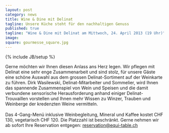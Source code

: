 ```yaml
---
layout: post
category: news
title: Wine & Dine mit Delinat
tagline: Unsere Küche steht für den nachhaltigen Genuss
published: true
tagline: "Wine & Dine mit Delinat am Mittwoch, 24. April 2013 (19 Uhr)"
image: 
square: gourmesse_square.jpg
---
```


{% include JB/setup %}


		
Gerne möchten wir Ihnen diesen Anlass ans Herz legen. Wir pflegen mit Delinat eine sehr enge Zusammenarbeit und sind stolz, für unsere Gäste eine schöne Auswahl aus dem grossen Delinat-Sortiment auf der Weinkarte zu führen. Dirk Wasilewski, Delinat-Mitarbeiter und Sommelier, wird Ihnen das spannende Zusammenspiel von Wein und Speisen und die damit verbundene sensorische Herausforderung anhand einiger Delinat-Trouvaillen vorstellen und Ihnen mehr Wissen zu Winzer, Trauben und Weinberge der kredenzten Weine vermitteln.<br /><br />Das 4-Gang-Menü inklusive Weinbegleitung, Mineral und Kaffee kostet CHF 130, vegetarisch CHF 120. Die Platzzahl ist beschränkt. Gerne nehmen wir ab sofort Ihre Reservation entgegen: <a href="mailto:reservation@equi-table.ch">reservation@equi-table.ch</a>
